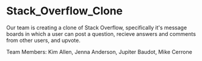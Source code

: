 # Stack_Overflow_Clone

Our team is creating a clone of Stack Overflow, specifically it's message boards in which a user can post a question, recieve answers and comments from other users, and upvote.  


Team Members:
Kim Allen,
Jenna Anderson,
Jupiter Baudot,
Mike Cerrone
